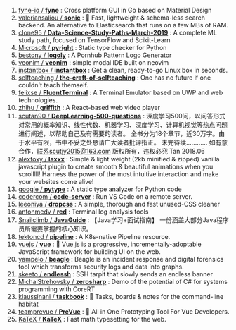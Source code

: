 1. [fyne-io / **fyne**](https://github.com/fyne-io/fyne) : Cross platform GUI in Go based on Material Design
1. [valeriansaliou / **sonic**](https://github.com/valeriansaliou/sonic) : 🦔 Fast, lightweight & schema-less search backend. An alternative to Elasticsearch that runs on a few MBs of RAM.
1. [clone95 / **Data-Science-Study-Paths-March-2019**](https://github.com/clone95/Data-Science-Study-Paths-March-2019) : A complete ML study path, focused on TensorFlow and Scikit-Learn
1. [Microsoft / **pyright**](https://github.com/Microsoft/pyright) : Static type checker for Python
1. [bestony / **logoly**](https://github.com/bestony/logoly) : A Pornhub Pattern Logo Generator
1. [veonim / **veonim**](https://github.com/veonim/veonim) : simple modal IDE built on neovim
1. [instantbox / **instantbox**](https://github.com/instantbox/instantbox) : Get a clean, ready-to-go Linux box in seconds.
1. [selfteaching / **the-craft-of-selfteaching**](https://github.com/selfteaching/the-craft-of-selfteaching) : One has no future if one couldn't teach themself.
1. [felixse / **FluentTerminal**](https://github.com/felixse/FluentTerminal) : A Terminal Emulator based on UWP and web technologies.
1. [zhihu / **griffith**](https://github.com/zhihu/griffith) : A React-based web video player
1. [scutan90 / **DeepLearning-500-questions**](https://github.com/scutan90/DeepLearning-500-questions) : 深度学习500问，以问答形式对常用的概率知识、线性代数、机器学习、深度学习、计算机视觉等热点问题进行阐述，以帮助自己及有需要的读者。 全书分为18个章节，近30万字。由于水平有限，书中不妥之处恳请广大读者批评指正。 未完待续............ 如有意合作，联系scutjy2015@163.com 版权所有，违权必究 Tan 2018.06
1. [alexfoxy / **laxxx**](https://github.com/alexfoxy/laxxx) : Simple & light weight (2kb minified & zipped) vanilla javascript plugin to create smooth & beautiful animations when you scrolllll! Harness the power of the most intuitive interaction and make your websites come alive!
1. [google / **pytype**](https://github.com/google/pytype) : A static type analyzer for Python code
1. [codercom / **code-server**](https://github.com/codercom/code-server) : Run VS Code on a remote server.
1. [leeoniya / **dropcss**](https://github.com/leeoniya/dropcss) : A simple, thorough and fast unused-CSS cleaner
1. [antonmedv / **red**](https://github.com/antonmedv/red) : Terminal log analysis tools
1. [Snailclimb / **JavaGuide**](https://github.com/Snailclimb/JavaGuide) : 【Java学习+面试指南】 一份涵盖大部分Java程序员所需要掌握的核心知识。
1. [tektoncd / **pipeline**](https://github.com/tektoncd/pipeline) : A K8s-native Pipeline resource.
1. [vuejs / **vue**](https://github.com/vuejs/vue) : 🖖 Vue.js is a progressive, incrementally-adoptable JavaScript framework for building UI on the web.
1. [yampelo / **beagle**](https://github.com/yampelo/beagle) : Beagle is an incident response and digital forensics tool which transforms security logs and data into graphs.
1. [skeeto / **endlessh**](https://github.com/skeeto/endlessh) : SSH tarpit that slowly sends an endless banner
1. [MichalStrehovsky / **zerosharp**](https://github.com/MichalStrehovsky/zerosharp) : Demo of the potential of C# for systems programming with CoreRT
1. [klaussinani / **taskbook**](https://github.com/klaussinani/taskbook) : 📓 Tasks, boards & notes for the command-line habitat
1. [teamprevue / **PreVue**](https://github.com/teamprevue/PreVue) : 🎨 All in One Prototyping Tool For Vue Developers.
1. [KaTeX / **KaTeX**](https://github.com/KaTeX/KaTeX) : Fast math typesetting for the web.